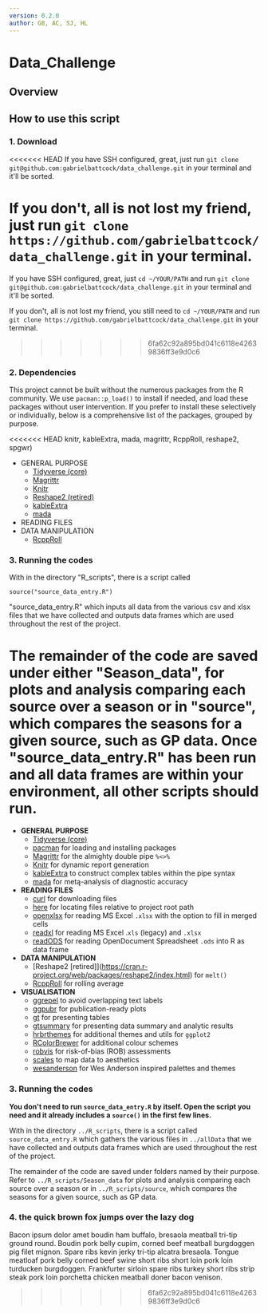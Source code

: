 ```yaml
---
version: 0.2.0
author: GB, AC, SJ, HL
---
```


# Data_Challenge

## Overview

## How to use this script

### 1. Download

<<<<<<< HEAD
If you have SSH configured, great, just run `git clone git@github.com:gabrielbattcock/data_challenge.git` in your terminal and it'll be sorted.

If you don't, all is not lost my friend, just run `git clone https://github.com/gabrielbattcock/data_challenge.git` in your terminal.
=======
If you have SSH configured, great, just `cd ~/YOUR/PATH` and run 
`git clone git@github.com:gabrielbattcock/data_challenge.git`
in your terminal and it'll be sorted.

If you don't, all is not lost my friend, you still need to `cd ~/YOUR/PATH` and run 
`git clone https://github.com/gabrielbattcock/data_challenge.git`
in your terminal.
>>>>>>> 6fa62c92a895bd041c6118e42639836ff3e9d0c6

### 2. Dependencies

This project cannot be built without the numerous packages from the R community. We use `pacman::p_load()` to install if needed, and load these packages without user intervention. If you prefer to install these selectively or individually, below is a comprehensive list of the packages, grouped by purpose.

<<<<<<< HEAD
knitr, kableExtra, mada, magrittr, RcppRoll, reshape2, spgwr)

-   GENERAL PURPOSE
    -   [Tidyverse (core)](https://www.tidyverse.org/packages/)
    -   [Magrittr](https://magrittr.tidyverse.org/)
    -   [Knitr](https://cran.r-project.org/web/packages/knitr/index.html)
    -   [Reshape2 (retired)](https://cran.r-project.org/web/packages/reshape2/index.html)
    -   [kableExtra](https://cran.r-project.org/web/packages/kableExtra/index.html)
    -   [mada](https://cran.r-project.org/web/packages/mada/index.html)
-   READING FILES
-   DATA MANIPULATION
    -   [RcppRoll](https://cran.r-project.org/web/packages/RcppRoll/index.html)

### 3. Running the codes

With in the directory "R_scripts", there is a script called

```{r}
source("source_data_entry.R")

```

"source_data_entry.R" which inputs all data from the various csv and xlsx files that we have collected and outputs data frames which are used throughout the rest of the project.

The remainder of the code are saved under either "Season_data", for plots and analysis comparing each source over a season or in "source", which compares the seasons for a given source, such as GP data. Once "source_data_entry.R" has been run and all data frames are within your environment, all other scripts should run.
=======
- **GENERAL PURPOSE**
  - [Tidyverse (core)](https://www.tidyverse.org/packages/)
  - [pacman](https://cran.r-project.org/web/packages/pacman/index.html) for loading and installing packages
  - [Magrittr](https://magrittr.tidyverse.org/) for the almighty double pipe `%<>%`
  - [Knitr](https://cran.r-project.org/web/packages/knitr/index.html) for dynamic report generation
  - [kableExtra](https://cran.r-project.org/web/packages/kableExtra/index.html) to construct complex tables within the pipe syntax
  - [mada](https://cran.r-project.org/web/packages/mada/index.html) for metą-analysis of diagnostic accuracy
- **READING FILES**
  - [curl](https://cran.r-project.org/web/packages/curl/index.html) for downloading files
  - [here](https://cran.r-project.org/web/packages/here/index.html) for locating files relative to project root path
  - [openxlsx](https://cran.r-project.org/web/packages/openxlsx/index.html) for reading MS Excel `.xlsx` with the option to fill in merged cells
  - [readxl](https://cran.r-project.org/web/packages/openxlsx/index.html) for reading MS Excel .`xls` (legacy) and `.xlsx`
  - [readODS](https://cran.r-project.org/web/packages/readODS/index.html) for reading OpenDocument Spreadsheet `.ods` into R as data frame
- **DATA MANIPULATION**
  - [Reshape2 \[retired]](https://cran.r-project.org/web/packages/reshape2/index.html) for `melt()`
  - [RcppRoll](https://cran.r-project.org/web/packages/RcppRoll/index.html) for rolling average
- **VISUALISATION**
  - [ggrepel](https://cran.r-project.org/web/packages/ggrepel/index.html) to avoid overlapping text labels 
  - [ggpubr](https://cran.r-project.org/web/packages/ggpubr/index.html) for publication-ready plots
  - [gt](https://cran.r-project.org/web/packages/gt/index.html) for presenting tables
  - [gtsummary](https://cran.r-project.org/web/packages/gtsummary/index.html) for presenting data summary and analytic results
  - [hrbrthemes](https://cran.r-project.org/web/packages/hrbrthemes/index.html) for additional themes and utils for `ggplot2`
  - [RColorBrewer](https://cran.r-project.org/web/packages/RColorBrewer/index.html) for additional colour schemes 
  - [robvis](https://cran.r-project.org/web/packages/RColorBrewer/index.html) for risk-of-bias (ROB) assessments
  - [scales](https://cran.r-project.org/web/packages/scales/index.html) to map data to aesthetics
  - [wesanderson](https://cran.r-project.org/web/packages/wesanderson/index.html) for Wes Anderson inspired palettes and themes
### 3. Running the codes

**You don't need to run `source_data_entry.R` by itself. Open the script you need and it already includes a `source()` in the first few lines.**

With in the directory `../R_scripts`, there is a script called `source_data_entry.R` which gathers the various files in `../allData` that we have collected and outputs data frames which are used throughout the rest of the project. 

The remainder of the code are saved under folders named by their purpose. Refer to `../R_scripts/Season_data` for plots and analysis comparing each source over a season or in `../R_scripts/source`, which compares the seasons for a given source, such as GP data. 

### 4. the quick brown fox jumps over the lazy dog

Bacon ipsum dolor amet boudin ham buffalo, bresaola meatball tri-tip ground round.  Boudin pork belly cupim, corned beef meatball burgdoggen pig filet mignon.  Spare ribs kevin jerky tri-tip alcatra bresaola.  Tongue meatloaf pork belly corned beef swine short ribs short loin pork loin turducken burgdoggen.  Frankfurter sirloin spare ribs turkey short ribs strip steak pork loin porchetta chicken meatball doner bacon venison.
>>>>>>> 6fa62c92a895bd041c6118e42639836ff3e9d0c6

